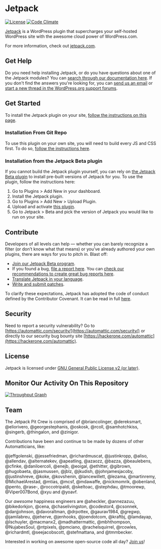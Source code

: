 # Jetpack

[![License](https://poser.pugx.org/automattic/jetpack/license.svg)](https://www.gnu.org/licenses/gpl-2.0.html)
[![Code Climate](https://codeclimate.com/github/Automattic/jetpack/badges/gpa.svg)](https://codeclimate.com/github/Automattic/jetpack)

[Jetpack](https://jetpack.com/) is a WordPress plugin that supercharges your self-hosted WordPress site with the awesome cloud power of WordPress.com.

For more information, check out [jetpack.com](https://jetpack.com/).

## Get Help

Do you need help installing Jetpack, or do you have questions about one of the Jetpack modules? You can [search through our documentation here](https://jetpack.com/support/). If you don't find the answers you're looking for, you can [send us an email](https://jetpack.com/contact-support/) or [start a new thread in the WordPress.org support forums](https://wordpress.org/support/plugin/jetpack#new-post).

## Get Started

To install the Jetpack plugin on your site, [follow the instructions on this page](https://jetpack.com/install/).

### Installation From Git Repo

To use this plugin on your own site, you will need to build every JS and CSS first. To do so, [follow the instructions here](./docs/development-environment.md).

### Installation from the Jetpack Beta plugin

If you cannot build the Jetpack plugin yourself, you can rely on [the Jetpack Beta plugin](https://github.com/Automattic/jetpack-beta/archive/master.zip) to install pre-built versions of Jetpack for you. To use the plugin, follow the instructions here:
1. Go to Plugins > Add New in your dashboard.
2. Install the Jetpack plugin.
3. Go to Plugins > Add New > Upload Plugin.
4. Upload and activate [this plugin](https://github.com/Automattic/jetpack-beta/archive/master.zip).
5. Go to Jetpack > Beta and pick the version of Jetpack you would like to run on your site.


## Contribute

Developers of all levels can help — whether you can barely recognize a filter (or don’t know what that means) or you’ve already authored your own plugins, there are ways for you to pitch in. Blast off:

- [Join our Jetpack Beta program](./docs/testing/beta-testing.md).
- If you found a bug, [file a report here](https://github.com/Automattic/jetpack/issues/new). You can [check our recommendations to create great bug reports here](./docs/guides/report-bugs.md).
- [Translate Jetpack in your language](./docs/translations.md).
- [Write and submit patches](./.github/CONTRIBUTING.md#write-and-submit-a-patch).

To clarify these expectations, Jetpack has adopted the code of conduct defined by the Contributor Covenant. It can be read in full [here](CODE-OF-CONDUCT.md).

## Security

Need to report a security vulnerability? Go to [https://automattic.com/security/](https://automattic.com/security/) or directly to our security bug bounty site [https://hackerone.com/automattic](https://hackerone.com/automattic).

## License

Jetpack is licensed under [GNU General Public License v2 (or later)](./LICENSE.txt).

## Monitor Our Activity On This Repository

[![Throughput Graph](https://graphs.waffle.io/automattic/jetpack/throughput.svg)](https://waffle.io/automattic/jetpack/metrics)

## Team

The Jetpack Pit Crew is comprised of @briancolinger, @dereksmart, @eliorivero, @georgestephanis, @oskosk, @rcoll, @samhotchkiss, @singerb, @thingalon, and @zinigor.

Contributions have been and continue to be made by dozens of other Automatticians, like:

@jeffgolenski, @jessefriedman, @richardmuscat, @justinkropp, @aliso, @allendav, @alternatekev, @apeatling, @azaozz, @bazza, @beaulebens, @cfinke, @daniloercoli, @enejb, @eoigal, @ethitter, @gibrown, @hugobaeta, @jasmussen, @jblz, @jkudish, @johnjamesjacoby, @justinshreve, @koke, @kovshenin, @lancewillett, @lezama, @martinremy, @MichaelArestad, @mtias, @mcsf, @mdawaffe, @nickmomrik, @obenland, @pento, @rase-, @roccotripaldi, @skeltoac, @stephdau, @tmoorewp, @Viper007Bond, @xyu and @yoavf.

Our _awesome_ happiness engineers are @aheckler, @annezazuu, @bikedorkjon, @cena, @chaselivingston, @codestor4, @csonnek, @danjjohnson, @davoraltman, @drpottex, @gaurav1984, @gregwp, @jamilabreu, @jeherve, @jenhooks, @joendotcom, @kraftbj, @lamdayap, @lschuyler, @macmanx2,  @madhattermattic, @mbhthompson, @NujabesSoul, @ntpixels, @pmciano, @rachelsquirrel, @rcowles, @richardmtl, @seejacobscott, @stefmattana, and @tmmbecker.

Interested in working on awesome open-source code all day? [Join us](https://automattic.com/work-with-us/)!
